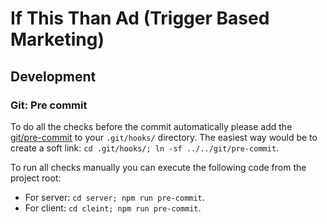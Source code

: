 # If This Than Ad (Trigger Based Marketing)

## Development

### Git: Pre commit
To do all the checks before the commit automatically please add the [git/pre-commit](git/pre-commit) to your `.git/hooks/` directory. The easiest way would be to create a soft link: `cd .git/hooks/; ln -sf ../../git/pre-commit`.

To run all checks manually you can execute the following code from the project root:
- For server: `cd server; npm run pre-commit`.
- For client: `cd cleint; npm run pre-commit`.

